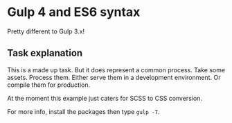 # Gulp 4 and ES6 syntax

Pretty different to Gulp 3.x!

## Task explanation

This is a made up task. But it does represent a common process. Take some assets. Process them. Either serve them in a development environment. Or compile them for production.

At the moment this example just caters for SCSS to CSS conversion.

For more info, install the packages then type `gulp -T`.